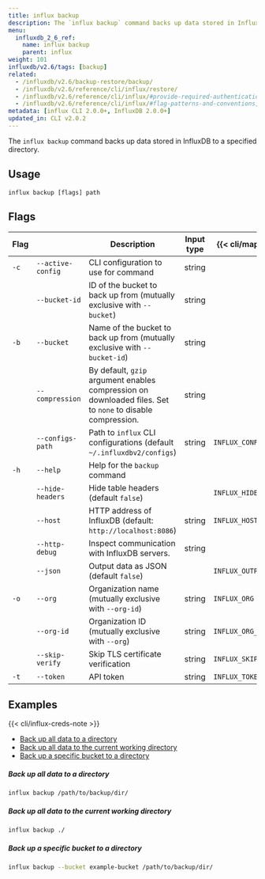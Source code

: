```yaml
---
title: influx backup
description: The `influx backup` command backs up data stored in InfluxDB to a specified directory.
menu:
  influxdb_2_6_ref:
    name: influx backup
    parent: influx
weight: 101
influxdb/v2.6/tags: [backup]
related:
  - /influxdb/v2.6/backup-restore/backup/
  - /influxdb/v2.6/reference/cli/influx/restore/
  - /influxdb/v2.6/reference/cli/influx/#provide-required-authentication-credentials, influx CLI—Provide required authentication credentials
  - /influxdb/v2.6/reference/cli/influx/#flag-patterns-and-conventions, influx CLI—Flag patterns and conventions
metadata: [influx CLI 2.0.0+, InfluxDB 2.0.0+]
updated_in: CLI v2.0.2
---
```


The `influx backup` command backs up data stored in InfluxDB to a specified directory.

## Usage
```
influx backup [flags] path
```

## Flags

| Flag |                   | Description                                                                                                | Input type | {{< cli/mapped >}}    |
|------|-------------------|------------------------------------------------------------------------------------------------------------|------------|-----------------------|
| `-c` | `--active-config` | CLI configuration to use for command                                                                       | string     |                       |
|      | `--bucket-id`     | ID of the bucket to back up from (mutually exclusive with `--bucket`)                                      | string     |                       |
| `-b` | `--bucket`        | Name of the bucket to back up from (mutually exclusive with `--bucket-id`)                                 | string     |                       |
|      | `--compression`   | By default, `gzip` argument enables compression on downloaded files. Set to `none` to disable compression. | string     |                       |
|      | `--configs-path`  | Path to `influx` CLI configurations (default `~/.influxdbv2/configs`)                                      | string     | `INFLUX_CONFIGS_PATH` |
| `-h` | `--help`          | Help for the `backup` command                                                                              |            |                       |
|      | `--hide-headers`  | Hide table headers (default `false`)                                                                       |            | `INFLUX_HIDE_HEADERS` |
|      | `--host`          | HTTP address of InfluxDB (default: `http://localhost:8086`)                                                | string     | `INFLUX_HOST`         |
|      | `--http-debug`    | Inspect communication with InfluxDB servers.                                                               | string     |                       |
|      | `--json`          | Output data as JSON (default `false`)                                                                      |            | `INFLUX_OUTPUT_JSON`  |
| `-o` | `--org`           | Organization name (mutually exclusive with `--org-id`)                                                     | string     | `INFLUX_ORG`          |
|      | `--org-id`        | Organization ID (mutually exclusive with `--org`)                                                          | string     | `INFLUX_ORG_ID`       |
|      | `--skip-verify`   | Skip TLS certificate verification                                                                          | string     | `INFLUX_SKIP_VERIFY`  |
| `-t` | `--token`         | API token                                                                                                  | string     | `INFLUX_TOKEN`        |

## Examples

{{< cli/influx-creds-note >}}

- [Back up all data to a directory](#back-up-all-data-to-a-directory)
- [Back up all data to the current working directory](#back-up-all-data-to-the-current-working-directory)
- [Back up a specific bucket to a directory](#back-up-a-specific-bucket-to-a-directory)

##### Back up all data to a directory
```sh
influx backup /path/to/backup/dir/
```

##### Back up all data to the current working directory
```sh
influx backup ./
```

##### Back up a specific bucket to a directory
```sh
influx backup --bucket example-bucket /path/to/backup/dir/
```
